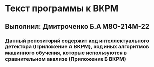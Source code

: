 # Текст программы к ВКРМ
## Выполнил: Дмитроченко Б.А М8О-214М-22

### Данный репозиторий содержит код интеллектуального детектора (Приложение А ВКРМ), код иных алгоритмов машинного обучения, которые используются в сравнительном анализе (Приложение Б ВКРМ)
